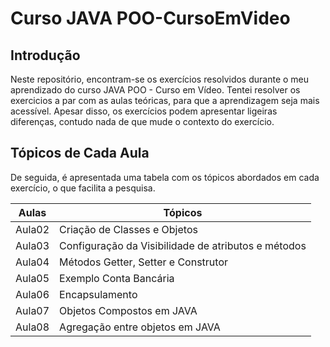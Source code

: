 # Curso JAVA POO-CursoEmVideo

## Introdução

Neste repositório, encontram-se os exercícios resolvidos durante o meu aprendizado do curso JAVA POO - Curso em Vídeo. Tentei resolver os exercicios a par com as aulas teóricas, para que a aprendizagem seja mais acessível.
Apesar disso, os exercícios podem apresentar ligeiras diferenças, contudo nada de que mude o contexto do exercício.

## Tópicos de Cada Aula

De seguida, é apresentada uma tabela com os tópicos abordados em cada exercício, o que facilita a pesquisa.

| Aulas | Tópicos |
| --- | --- |
| Aula02 | Criação de Classes e Objetos |
| Aula03 | Configuração da Visibilidade de atributos e métodos |
| Aula04 | Métodos Getter, Setter e Construtor |
| Aula05 | Exemplo Conta Bancária |
| Aula06 | Encapsulamento|
| Aula07 | Objetos Compostos em JAVA|
| Aula08 |Agregação entre objetos em JAVA|
